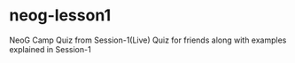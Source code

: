 # neog-lesson1
NeoG Camp 
Quiz from Session-1(Live)
Quiz for friends along with examples explained in Session-1

